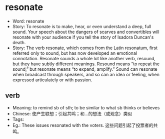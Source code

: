 # resonate

- Word: resonate
- Story: To resonate is to make, hear, or even understand a deep, full sound. Your speech about the dangers of scarves and convertibles will resonate with your audience if you tell the story of Isadora Duncan's death.
- Story: The verb resonate, which comes from the Latin resonatum, first referred only to sound, but has now developed an emotional connotation. Resonate sounds a whole lot like another verb, resound, but they have subtly different meanings. Resound means “to repeat the sound,” but resonate means “to expand, amplify.” Sound can resonate when broadcast through speakers, and so can an idea or feeling, when expressed articulately or with passion.

## verb

- Meaning: to remind sb of sth; to be similar to what sb thinks or believes
- Chinese: 使产生联想；引起共鸣；和…的想法（或观念）类似
- Tags: 
- Eg.: These issues resonated with the voters. 这些问题引起了投票者的共鸣。

